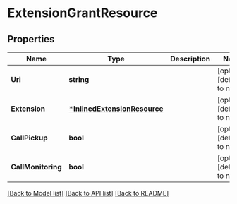 # ExtensionGrantResource

## Properties
Name | Type | Description | Notes
------------ | ------------- | ------------- | -------------
**Uri** | **string** |  | [optional] [default to null]
**Extension** | [***InlinedExtensionResource**](InlinedExtensionResource.md) |  | [optional] [default to null]
**CallPickup** | **bool** |  | [optional] [default to null]
**CallMonitoring** | **bool** |  | [optional] [default to null]

[[Back to Model list]](../README.md#documentation-for-models) [[Back to API list]](../README.md#documentation-for-api-endpoints) [[Back to README]](../README.md)


